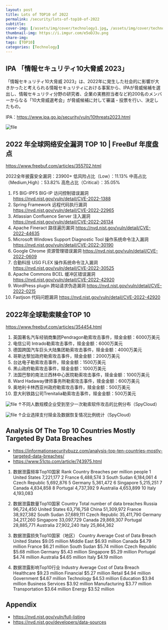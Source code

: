 ```yaml
---
layout: post
title: Lots of TOP10 of 2022 
permalink: /security/lots-of-top10-of-2022
subtitle: 
cover-img: [/assets/img/cover/technology1.jpg, /assets/img/cover/technology2.jpg, /assets/img/cover/technology3.jpg]
thumbnail-img: https://i.imgur.com/e5oDJ3u.png
share-img:
tags: [TOP10]
categories: [Technology]
---
```


## IPA 「情報セキュリティ10大脅威 2023」
「情報セキュリティ10大脅威 2023」は、2022年に発生した社会的に影響が大きかったと考えられる情報セキュリティにおける事案から、IPAが脅威候補を選出し、情報セキュリティ分野の研究者、企業の実務担当者など約200名のメンバーからなる「10大脅威選考会」が脅威候補に対して審議・投票を行い、決定したもの。

IPA：https://www.ipa.go.jp/security/vuln/10threats2023.html

![file](https://i.imgur.com/e5oDJ3u.png)

## 2022 年全球网络安全漏洞 TOP 10 | FreeBuf 年度盘点
https://www.freebuf.com/articles/355702.html

2022全年披露安全漏洞：23900+
低风险占比（Low）：11.13%
中高占比（Medium,High）：53.82%
高危占比（Critical）：35.05%

1. F5 BIG-IPF5 BIG-IP 访问控制错误漏洞
https://nvd.nist.gov/vuln/detail/CVE-2022-1388
1. Spring Framework 远程代码执行漏洞
https://nvd.nist.gov/vuln/detail/CVE-2022-22965
1. Atlassian Confluence Server 注入漏洞
https://nvd.nist.gov/vuln/detail/CVE-2022-26134
1. Apache Fineract 路径遍历漏洞
https://nvd.nist.gov/vuln/detail/CVE-2022-44635
1. Microsoft Windows Support Diagnostic Tool 操作系统命令注入漏洞
https://nvd.nist.gov/vuln/detail/CVE-2022-30190
1. Google Chrome 资源管理错误漏洞
https://nvd.nist.gov/vuln/detail/CVE-2022-0609
1. 合勤科技 USG FLEX 操作系统命令注入漏洞
https://nvd.nist.gov/vuln/detail/CVE-2022-30525
1. Apache Commons BCEL 缓冲区错误漏洞
https://nvd.nist.gov/vuln/detail/CVE-2022-42920
1. WordPress plugin 跨站请求伪造漏洞
https://nvd.nist.gov/vuln/detail/CVE-2022-0215
1. Fastjson 代码问题漏洞 https://nvd.nist.gov/vuln/detail/CVE-2022-42920

## 2022年全球勒索赎金TOP 10
https://www.freebuf.com/articles/354454.html

1. 英国著名汽车经销商集团Pendragon勒索攻击事件，赎金金额：6000万美元
1. 电信公司 Intrado勒索攻击事件，赎金金额：6000万美元
1. 德国跨国汽车巨头大陆集团勒索攻击事件，赎金金额：4000万美元
1. 哥斯达黎加政府勒索攻击事件，赎金金额：2000万美元
1. 台达电子勒索攻击事件，赎金金额：1500万美元
1. 黑山政府勒索攻击事件，赎金金额：1000万美元
1. 法国巴黎的南法兰西林中心医院勒索攻击事件，赎金金额：1000万美元
1. Ward Hadaway律师事务所勒索攻击事件，赎金金额：600万美元
1. 奥地利卡林西亚州政府勒索攻击事件，赎金金额：500万美元
1. 意大利铁路公司Trenitalia勒索攻击事件，赎金金额：500万美元

![file](https://i.imgur.com/fh1PveN.png)
↑不同人数规模企业受到至少一次勒索软件攻击的比例分布（SpyCloud）

![file](https://i.imgur.com/hxt24pv.png)
↑企业选择支付赎金及数据恢复情况比例统计（SpyCloud）

## Analysis Of The Top 10 Countries Mostly Targeted By Data Breaches
* https://informationsecuritybuzz.com/analysis-top-ten-countries-mostly-targeted-data-breaches/
* https://www.51cto.com/article/743975.html

1. 数据泄露频率Top10国家
Rank	Country	Breaches per million people
1	United States	7,221,177
2	France	6,488,574
3	South Sudan	6,184,061
4	Czech Republic	5,692,876
5	Germany	5,361,472
6	Singapore	5,215,251
7	Canada	4,834,858
8	Portugal	4,737,392
9	Australia	4,653,899
10	Italy	4,193,083

1. 数据泄露数量Top10国家
Country	Total number of data breaches
Russia	96,724,450
United States	63,716,758
China	51,309,972
France	38,927,382
South Sudan	37,689,111
Czech Republic	35,411,790
Germany	34,217,260
Singapore	33,097,729
Canada	29,869,307
Portugal	28,885,771
Australia	27,902,240
Italy	25,864,362

1. 数据泄露损失Top10国家（地区）
Country	Average Cost of Data Breach
United States	$9.05 million
Middle East	$6.93 million
Canada	$4.79 million
France	$6.21 million
South Sudan	$5.74 million
Czech Republic	$5.68 million
Germany	$5.43 million
Singapore	$5.29 million
Portugal	$4.74 million
Australia	$4.65 million
Italy	$4.19 million

1. 数据泄露影响Top10行业
Industry	Average Cost of Data Breach
Healthcare	$9.23 million
Financial	$5.27 million
Retail	$4.94 million
Government	$4.67 million
Technology	$4.53 million
Education	$3.94 million
Business Services	$3.92 million
Manufacturing	$3.77 million
Transportation	$3.64 million
Energy	$3.52 million

## Appendix
* https://nvd.nist.gov/vuln/full-listing
* https://nvd.nist.gov/developers/data-sources
